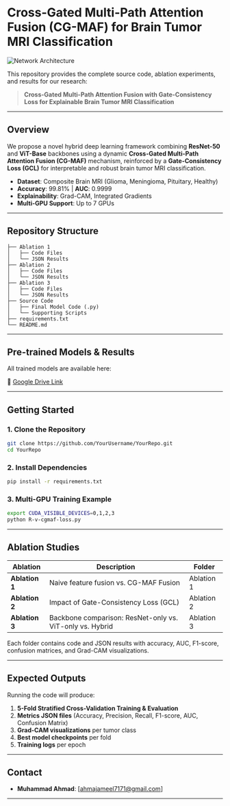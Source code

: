 # Cross-Gated Multi-Path Attention Fusion (CG-MAF) for Brain Tumor MRI Classification

![Network Architecture](Network.png)

This repository provides the complete source code, ablation experiments, and results for our research:

> **Cross-Gated Multi-Path Attention Fusion with Gate-Consistency Loss for Explainable Brain Tumor MRI Classification**  


---

## Overview

We propose a novel hybrid deep learning framework combining **ResNet-50** and **ViT-Base** backbones using a dynamic **Cross-Gated Multi-Path Attention Fusion (CG-MAF)** mechanism, reinforced by a **Gate-Consistency Loss (GCL)** for interpretable and robust brain tumor MRI classification.

- **Dataset**: Composite Brain MRI (Glioma, Meningioma, Pituitary, Healthy)
- **Accuracy**: 99.81%  |  **AUC**: 0.9999
- **Explainability**: Grad-CAM, Integrated Gradients
- **Multi-GPU Support**: Up to 7 GPUs

---

## Repository Structure

```
├── Ablation 1
│   ├── Code Files
│   └── JSON Results
├── Ablation 2
│   ├── Code Files
│   └── JSON Results
├── Ablation 3
│   ├── Code Files
│   └── JSON Results
├── Source Code
│   ├── Final Model Code (.py)
│   └── Supporting Scripts
├── requirements.txt
└── README.md
```

---

## Pre-trained Models & Results

All trained models are available here:

🔗 [Google Drive Link](https://drive.google.com/drive/folders/15f4Pq5fe9Gdwjfi9rGNAE_IG8NRuuuYF?usp=sharing)

---

## Getting Started

### 1. Clone the Repository
```bash
git clone https://github.com/YourUsername/YourRepo.git
cd YourRepo
```

### 2. Install Dependencies
```bash
pip install -r requirements.txt
```

### 3. Multi-GPU Training Example
```bash
export CUDA_VISIBLE_DEVICES=0,1,2,3
python R-v-cgmaf-loss.py
```

---

## Ablation Studies

| Ablation | Description | Folder |
|----------|-------------|--------|
| **Ablation 1** | Naive feature fusion vs. CG-MAF Fusion | Ablation 1 |
| **Ablation 2** | Impact of Gate-Consistency Loss (GCL) | Ablation 2 |
| **Ablation 3** | Backbone comparison: ResNet-only vs. ViT-only vs. Hybrid | Ablation 3 |

Each folder contains code and JSON results with accuracy, AUC, F1-score, confusion matrices, and Grad-CAM visualizations.

---

## Expected Outputs

Running the code will produce:

1. **5-Fold Stratified Cross-Validation Training & Evaluation**
2. **Metrics JSON files** (Accuracy, Precision, Recall, F1-score, AUC, Confusion Matrix)
3. **Grad-CAM visualizations** per tumor class
4. **Best model checkpoints** per fold
5. **Training logs** per epoch
---

## Contact
- **Muhammad Ahmad**: [ahmajameel7171@gmail.com]
---
